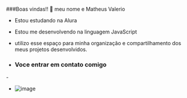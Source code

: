 ###Boas vindas!! 👋
meu nome e Matheus Valerio
- Estou estudando na Alura
- Estou me desenvolvendo na linguagem JavaScript
- utilizo esse espaço para minha organização e compartilhamento dos meus projetos desenvolvidos.

- ### Voce entrar em contato comigo

-![]()
- ![image](https://github.com/Novin48/Novin48/assets/170127779/a3c8cf83-abf2-4a04-9274-d5172c44ce15)
